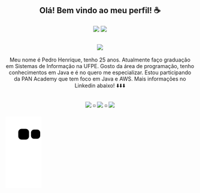 ## <p  align="center">Olá! Bem vindo ao meu perfil! ☕</p>

<div align="center">
  <a href="https://github.com/PedroHenriquebc"></a>
  <img height="180em" src="https://github-readme-stats.vercel.app/api?username=PedroHenriquebc&show_icons=true&theme=dark&include_all_commits=true&count_private=true"/>
  <a href="https://github.com/PedroHenriquebc"></a>
  <img height="180em" src="https://github-readme-stats.vercel.app/api/top-langs/?username=PedroHenriquebc&layout=compact&langs_count=7&theme=dark"/>
</div>  
    
  ##
  
 

<div align="center" >
   <p align="center"><img height="130em" src="https://media.giphy.com/media/RbDKaczqWovIugyJmW/giphy.gif"/></p>
  Meu nome é Pedro Henrique, tenho 25 anos. Atualmente faço graduação em Sistemas de Informação na UFPE. Gosto da área de programação, tenho conhecimentos em Java e é no quero me especializar. Estou participando da PAN Academy que tem foco em Java e AWS. Mais informações no Linkedin abaixo! ⬇️⬇️⬇️
</div>

    
  ##
  
  <div align="center"> 
<!--- <a href="https://www.instagram.com/p_henriquebc/" target="_blank"><img src="https://img.shields.io/badge/-Instagram-%23E4405F?style=for-the-badge&logo=instagram&logoColor=white" target="_blank"></a> --->
  <a href = "mailto:pedrohbc96@gmail.com"><img src="https://img.shields.io/badge/-Gmail-%23333?style=for-the-badge&logo=gmail&logoColor=white" target="_blank"></a> ◽ 
  <a href="https://www.linkedin.com/in/pedro-henriquebc/" target="_blank"><img src="https://img.shields.io/badge/-LinkedIn-%230077B5?style=for-the-badge&logo=linkedin&logoColor=white" target="_blank"></a> ◽
 <!--- <a href="https://www.facebook.com/pedrohbc1/" target="_blank"><img src="https://img.shields.io/badge/Facebook-1877F2?style=for-the-badge&logo=facebook&logoColor=white" target="_blank"></a> --->
   <a href="https://api.whatsapp.com/send?phone=5581993956156&text=Olá" target="_blank"><img src="https://img.shields.io/badge/WhatsApp-25D366?style=for-the-badge&logo=whatsapp&logoColor=white" target="_blank"></a>
 </div>
   
 ![Snake animation](https://github.com/PedroHenriquebc/PedroHenriquebc/blob/output/github-contribution-grid-snake.svg)
